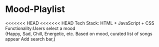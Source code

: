 # Mood-Playlist
<<<<<<< HEAD
<<<<<<< HEAD
Tech Stack: HTML + JavaScript + CSS Functionality:Users select a mood <br>(Happy, Sad, Chill, Energetic, etc. Based on mood, curated list of songs appear Add search bar,) 
>>>>>>>
